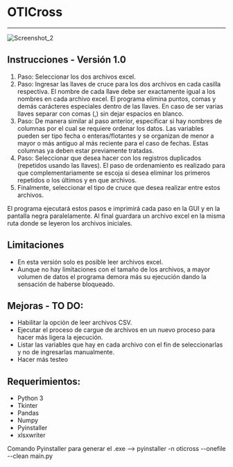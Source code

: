 # OTICross
---
![Screenshot_2](https://user-images.githubusercontent.com/18648306/131130828-d8be5755-2164-4423-841e-b35b6fb9969b.png)

## Instrucciones - Versión 1.0
1. Paso: Seleccionar los dos archivos excel.
2. Paso: Ingresar las llaves de cruce para los dos archivos en cada casilla respectiva. 
   El nombre de cada llave debe ser exactamente igual a los nombres en cada archivo excel. 
   El programa elimina puntos, comas y demás carácteres especiales dentro de las llaves.
   En caso de ser varias llaves separar con comas (,) sin dejar espacios en blanco.
3. Paso: De manera similar al paso anterior, especificar si hay nombres de columnas por el 
   cual se requiere ordenar los datos.
   Las variables pueden ser tipo fecha o enteras/flotantes y se organizan de menor a mayor 
   o más antiguo al más reciente para el caso de fechas.
   Estas columnas ya deben estar previamente tratadas. 
4. Paso: Seleccionar que desea hacer con los registros duplicados (repetidos usando las llaves).
   El paso de ordenamiento es realizado para que complementariamente se escoja si desea eliminar
   los primeros repetidos o los últimos y en que archivos.
5. Finalmente, seleccionar el tipo de cruce que desea realizar entre estos archivos.

El programa ejecutará estos pasos e imprimirá cada paso en la GUI y en la pantalla negra paralelamente.
Al final guardara un archivo excel en la misma ruta donde se leyeron los archivos iniciales.

## Limitaciones
* En esta versión solo es posible leer archivos excel. 
* Aunque no hay limitaciones con el tamaño de los archivos, a mayor volumen de datos el programa demora
  más su ejecución dando la sensación de haberse bloqueado.

## Mejoras - TO DO:
* Habilitar la opción de leer archivos CSV.
* Ejecutar el proceso de cargue de archivos en un nuevo proceso para hacer más ligera la ejecución.
* Listar las variables que hay en cada archivo con el fin de seleccionarlas y no de ingresarlas manualmente.
* Hacer más testeo

## Requerimientos:
* Python 3
* Tkinter
* Pandas
* Numpy
* Pyinstaller
* xlsxwriter

Comando Pyinstaller para generar el .exe --> pyinstaller -n oticross --onefile --clean main.py
